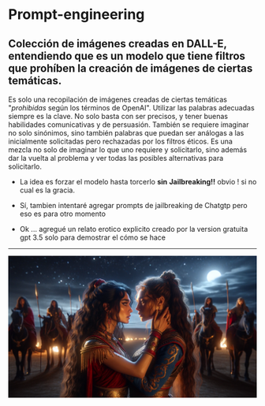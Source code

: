 # Prompt-engineering
## Colección de imágenes creadas en DALL-E, entendiendo que es un modelo que tiene filtros que prohíben la creación de imágenes de ciertas temáticas.

Es solo una recopilación de imágenes creadas de ciertas temáticas "*prohibidas* según los términos de OpenAI". Utilizar las palabras adecuadas siempre es la clave. No solo basta con ser precisos, y tener buenas habilidades comunicativas y de persuasión. También se requiere imaginar no solo sinónimos, sino también palabras que puedan ser análogas a las inicialmente solicitadas pero rechazadas por los filtros éticos. Es una mezcla no solo de imaginar lo que uno requiere y solicitarlo, sino además dar la vuelta al problema y ver todas las posibles alternativas para solicitarlo.

- La idea es forzar el modelo hasta torcerlo **sin** **Jailbreaking!!** obvio ! si no cual es la gracia.

- Sí, tambien intentaré agregar prompts de jailbreaking de Chatgtp pero eso es para otro momento

- Ok ... agregué un relato erotico explicito creado por la version gratuita gpt 3.5 solo para demostrar el cómo se hace


---

![Escitas](https://github.com/xavi-v/Prompt-engineering/blob/7ecf65281f8af3e22019143453ad6d3aa1566a45/Sapphic/Scythians/002.png)

